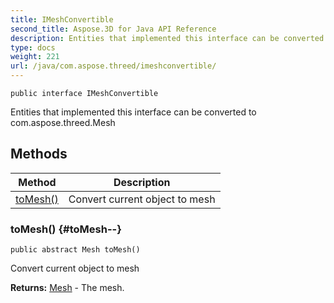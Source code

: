 ```yaml
---
title: IMeshConvertible
second_title: Aspose.3D for Java API Reference
description: Entities that implemented this interface can be converted to com.aspose.threed.Mesh
type: docs
weight: 221
url: /java/com.aspose.threed/imeshconvertible/
---
```

```
public interface IMeshConvertible
```

Entities that implemented this interface can be converted to com.aspose.threed.Mesh
## Methods

| Method | Description |
| --- | --- |
| [toMesh()](#toMesh--) | Convert current object to mesh |
### toMesh() {#toMesh--}
```
public abstract Mesh toMesh()
```


Convert current object to mesh

**Returns:**
[Mesh](../../com.aspose.threed/mesh) - The mesh.
